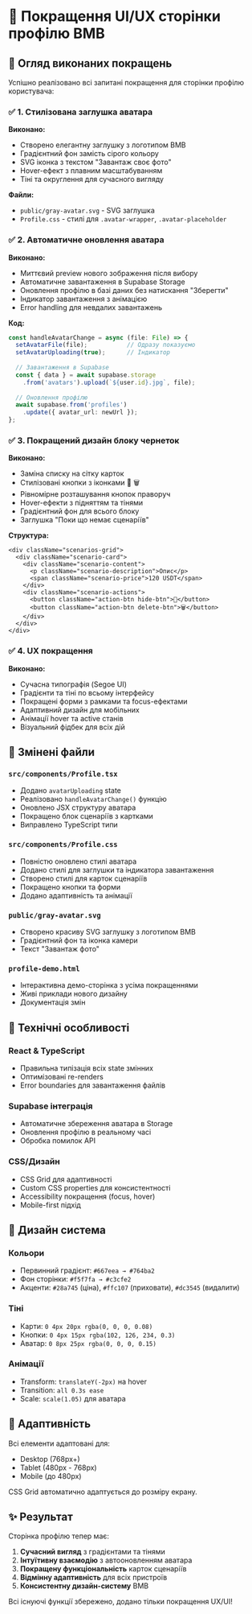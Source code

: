 # 👤 Покращення UI/UX сторінки профілю BMB

## 🎯 Огляд виконаних покращень

Успішно реалізовано всі запитані покращення для сторінки профілю користувача:

### ✅ 1. Стилізована заглушка аватара

**Виконано:**
- Створено елегантну заглушку з логотипом BMB
- Градієнтний фон замість сірого кольору
- SVG іконка з текстом "Завантаж своє фото"
- Hover-ефект з плавним масштабуванням
- Тіні та округлення для сучасного вигляду

**Файли:**
- `public/gray-avatar.svg` - SVG заглушка
- `Profile.css` - стилі для `.avatar-wrapper`, `.avatar-placeholder`

### ✅ 2. Автоматичне оновлення аватара

**Виконано:**
- Миттєвий preview нового зображення після вибору
- Автоматичне завантаження в Supabase Storage
- Оновлення профілю в базі даних без натискання "Зберегти"
- Індикатор завантаження з анімацією
- Error handling для невдалих завантажень

**Код:**
```typescript
const handleAvatarChange = async (file: File) => {
  setAvatarFile(file);           // Одразу показуємо
  setAvatarUploading(true);      // Індикатор
  
  // Завантаження в Supabase
  const { data } = await supabase.storage
    .from('avatars').upload(`${user.id}.jpg`, file);
  
  // Оновлення профілю
  await supabase.from('profiles')
    .update({ avatar_url: newUrl });
};
```

### ✅ 3. Покращений дизайн блоку чернеток

**Виконано:**
- Заміна списку на сітку карток
- Стилізовані кнопки з іконками 🙈 🗑️
- Рівномірне розташування кнопок праворуч
- Hover-ефекти з підняттям та тінями
- Градієнтний фон для всього блоку
- Заглушка "Поки що немає сценаріїв"

**Структура:**
```tsx
<div className="scenarios-grid">
  <div className="scenario-card">
    <div className="scenario-content">
      <p className="scenario-description">Опис</p>
      <span className="scenario-price">120 USDT</span>
    </div>
    <div className="scenario-actions">
      <button className="action-btn hide-btn">🙈</button>
      <button className="action-btn delete-btn">🗑️</button>
    </div>
  </div>
</div>
```

### ✅ 4. UX покращення

**Виконано:**
- Сучасна типографія (Segoe UI)
- Градієнти та тіні по всьому інтерфейсу
- Покращені форми з рамками та focus-ефектами
- Адаптивний дизайн для мобільних
- Анімації hover та active станів
- Візуальний фідбек для всіх дій

## 📁 Змінені файли

### `src/components/Profile.tsx`
- Додано `avatarUploading` state
- Реалізовано `handleAvatarChange()` функцію
- Оновлено JSX структуру аватара
- Покращено блок сценаріїв з картками
- Виправлено TypeScript типи

### `src/components/Profile.css`
- Повністю оновлено стилі аватара
- Додано стилі для заглушки та індикатора завантаження
- Створено стилі для карток сценаріїв
- Покращено кнопки та форми
- Додано адаптивність та анімації

### `public/gray-avatar.svg`
- Створено красиву SVG заглушку з логотипом BMB
- Градієнтний фон та іконка камери
- Текст "Завантаж фото"

### `profile-demo.html`
- Інтерактивна демо-сторінка з усіма покращеннями
- Живі приклади нового дизайну
- Документація змін

## 🚀 Технічні особливості

### React & TypeScript
- Правильна типізація всіх state змінних
- Оптимізовані re-renders
- Error boundaries для завантаження файлів

### Supabase інтеграція
- Автоматичне збереження аватара в Storage
- Оновлення профілю в реальному часі
- Обробка помилок API

### CSS/Дизайн
- CSS Grid для адаптивності
- Custom CSS properties для консистентності
- Accessibility покращення (focus, hover)
- Mobile-first підхід

## 🎨 Дизайн система

### Кольори
- Первинний градієнт: `#667eea → #764ba2`
- Фон сторінки: `#f5f7fa → #c3cfe2`
- Акценти: `#28a745` (ціна), `#ffc107` (приховати), `#dc3545` (видалити)

### Тіні
- Карти: `0 4px 20px rgba(0, 0, 0, 0.08)`
- Кнопки: `0 4px 15px rgba(102, 126, 234, 0.3)`
- Аватар: `0 8px 25px rgba(0, 0, 0, 0.15)`

### Анімації
- Transform: `translateY(-2px)` на hover
- Transition: `all 0.3s ease`
- Scale: `scale(1.05)` для аватара

## 📱 Адаптивність

Всі елементи адаптовані для:
- Desktop (768px+)
- Tablet (480px - 768px) 
- Mobile (до 480px)

CSS Grid автоматично адаптується до розміру екрану.

## ✨ Результат

Сторінка профілю тепер має:
1. **Сучасний вигляд** з градієнтами та тінями
2. **Інтуїтивну взаємодію** з автооновленням аватара
3. **Покращену функціональність** карток сценаріїв
4. **Відмінну адаптивність** для всіх пристроїв
5. **Консистентну дизайн-систему** BMB

Всі існуючі функції збережено, додано тільки покращення UX/UI!
